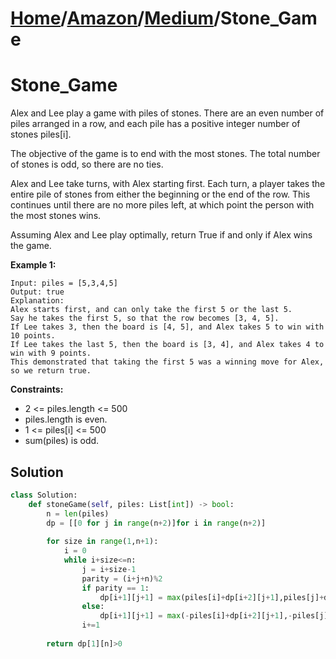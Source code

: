 # [Home](./../..)/[Amazon](./..)/[Medium](./)/Stone_Game
<h1>Stone_Game</h1>

<p>
Alex and Lee play a game with piles of stones.  There are an even number of piles arranged in a row, and each pile has a positive integer number of stones piles[i].
</p>
<p>
The objective of the game is to end with the most stones.  The total number of stones is odd, so there are no ties.
</p>
<p>
Alex and Lee take turns, with Alex starting first.  Each turn, a player takes the entire pile of stones from either the beginning or the end of the row.  This continues until there are no more piles left, at which point the person with the most stones wins.
</p>
<p>
Assuming Alex and Lee play optimally, return True if and only if Alex wins the game.
</p>

<b>Example 1:</b>

    Input: piles = [5,3,4,5]
    Output: true
    Explanation: 
    Alex starts first, and can only take the first 5 or the last 5.
    Say he takes the first 5, so that the row becomes [3, 4, 5].
    If Lee takes 3, then the board is [4, 5], and Alex takes 5 to win with 10 points.
    If Lee takes the last 5, then the board is [3, 4], and Alex takes 4 to win with 9 points.
    This demonstrated that taking the first 5 was a winning move for Alex, so we return true.
    
<b>Constraints:</b>

- 2 <= piles.length <= 500
- piles.length is even.
- 1 <= piles[i] <= 500
- sum(piles) is odd.

<h2>Solution</h2>

```python
class Solution:
    def stoneGame(self, piles: List[int]) -> bool:
        n = len(piles)
        dp = [[0 for j in range(n+2)]for i in range(n+2)]
        
        for size in range(1,n+1):
            i = 0
            while i+size<=n:
                j = i+size-1
                parity = (i+j+n)%2
                if parity == 1:
                    dp[i+1][j+1] = max(piles[i]+dp[i+2][j+1],piles[j]+dp[i+1][j])
                else:
                    dp[i+1][j+1] = max(-piles[i]+dp[i+2][j+1],-piles[j]+dp[i+1][j])
                i+=1
                    
        return dp[1][n]>0
```
